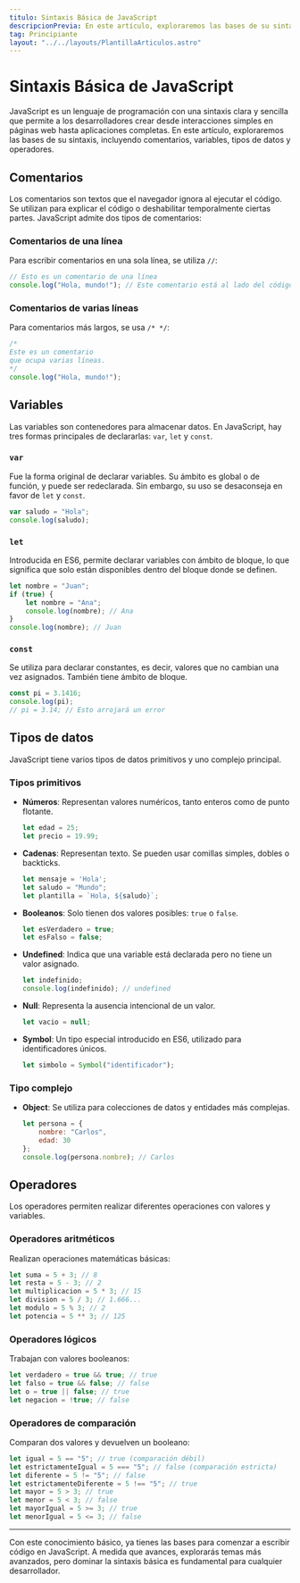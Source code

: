 ```yaml
---
titulo: Sintaxis Básica de JavaScript
descripcionPrevia: En este artículo, exploraremos las bases de su sintaxis, incluyendo comentarios, variables, tipos de datos y operadores.
tag: Principiante
layout: "../../layouts/PlantillaArticulos.astro"
---
```

# Sintaxis Básica de JavaScript

JavaScript es un lenguaje de programación con una sintaxis clara y sencilla que permite a los desarrolladores crear desde interacciones simples en páginas web hasta aplicaciones completas. En este artículo, exploraremos las bases de su sintaxis, incluyendo comentarios, variables, tipos de datos y operadores.

## Comentarios
Los comentarios son textos que el navegador ignora al ejecutar el código. Se utilizan para explicar el código o deshabilitar temporalmente ciertas partes. JavaScript admite dos tipos de comentarios:

### Comentarios de una línea
Para escribir comentarios en una sola línea, se utiliza `//`:
```javascript
// Esto es un comentario de una línea
console.log("Hola, mundo!"); // Este comentario está al lado del código
```

### Comentarios de varias líneas
Para comentarios más largos, se usa `/* */`:
```javascript
/*
Este es un comentario
que ocupa varias líneas.
*/
console.log("Hola, mundo!");
```

## Variables
Las variables son contenedores para almacenar datos. En JavaScript, hay tres formas principales de declararlas: `var`, `let` y `const`.

### `var`
Fue la forma original de declarar variables. Su ámbito es global o de función, y puede ser redeclarada. Sin embargo, su uso se desaconseja en favor de `let` y `const`.
```javascript
var saludo = "Hola";
console.log(saludo);
```

### `let`
Introducida en ES6, permite declarar variables con ámbito de bloque, lo que significa que solo están disponibles dentro del bloque donde se definen.
```javascript
let nombre = "Juan";
if (true) {
    let nombre = "Ana";
    console.log(nombre); // Ana
}
console.log(nombre); // Juan
```

### `const`
Se utiliza para declarar constantes, es decir, valores que no cambian una vez asignados. También tiene ámbito de bloque.
```javascript
const pi = 3.1416;
console.log(pi);
// pi = 3.14; // Esto arrojará un error
```

## Tipos de datos
JavaScript tiene varios tipos de datos primitivos y uno complejo principal.

### Tipos primitivos

- **Números**: Representan valores numéricos, tanto enteros como de punto flotante.
  ```javascript
  let edad = 25;
  let precio = 19.99;
  ```

- **Cadenas**: Representan texto. Se pueden usar comillas simples, dobles o backticks.
  ```javascript
  let mensaje = 'Hola';
  let saludo = "Mundo";
  let plantilla = `Hola, ${saludo}`;
  ```

- **Booleanos**: Solo tienen dos valores posibles: `true` o `false`.
  ```javascript
  let esVerdadero = true;
  let esFalso = false;
  ```

- **Undefined**: Indica que una variable está declarada pero no tiene un valor asignado.
  ```javascript
  let indefinido;
  console.log(indefinido); // undefined
  ```

- **Null**: Representa la ausencia intencional de un valor.
  ```javascript
  let vacio = null;
  ```

- **Symbol**: Un tipo especial introducido en ES6, utilizado para identificadores únicos.
  ```javascript
  let simbolo = Symbol("identificador");
  ```

### Tipo complejo
- **Object**: Se utiliza para colecciones de datos y entidades más complejas.
  ```javascript
  let persona = {
      nombre: "Carlos",
      edad: 30
  };
  console.log(persona.nombre); // Carlos
  ```

## Operadores
Los operadores permiten realizar diferentes operaciones con valores y variables.

### Operadores aritméticos
Realizan operaciones matemáticas básicas:
```javascript
let suma = 5 + 3; // 8
let resta = 5 - 3; // 2
let multiplicacion = 5 * 3; // 15
let division = 5 / 3; // 1.666...
let modulo = 5 % 3; // 2
let potencia = 5 ** 3; // 125
```

### Operadores lógicos
Trabajan con valores booleanos:
```javascript
let verdadero = true && true; // true
let falso = true && false; // false
let o = true || false; // true
let negacion = !true; // false
```

### Operadores de comparación
Comparan dos valores y devuelven un booleano:
```javascript
let igual = 5 == "5"; // true (comparación débil)
let estrictamenteIgual = 5 === "5"; // false (comparación estricta)
let diferente = 5 != "5"; // false
let estrictamenteDiferente = 5 !== "5"; // true
let mayor = 5 > 3; // true
let menor = 5 < 3; // false
let mayorIgual = 5 >= 3; // true
let menorIgual = 5 <= 3; // false
```

---

Con este conocimiento básico, ya tienes las bases para comenzar a escribir código en JavaScript. A medida que avances, explorarás temas más avanzados, pero dominar la sintaxis básica es fundamental para cualquier desarrollador.

